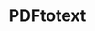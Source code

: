 ---
layout: tag-list
type: tag
title: PDFtotext
slug: PDFtotext
category: HTB
sidebar: false
description: >
    Es una utilidad de línea de comandos de código abierto para convertir archivos PDF a archivos de texto sin formato, es decir. extraer datos de texto de archivos encapsulados en PDF..
---